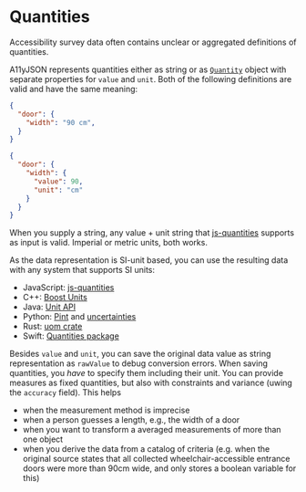 # Quantities

Accessibility survey data often contains unclear or aggregated definitions of quantities.

A11yJSON represents quantities either as string or as [`Quantity`](./0-model.md#quantity)
object with separate properties for `value` and `unit`. Both of the following definitions are valid and have the same meaning:

```json
{
  "door": {
    "width": "90 cm",
  }
}
```

```json
{
  "door": {
    "width": {
      "value": 90,
      "unit": "cm"
    }
  }
}
```

When you supply a string, any value + unit string that [js-quantities](https://github.com/gentooboontoo/js-quantities) supports as input is valid. Imperial or metric units, both works.

As the data representation is SI-unit based, you can use the resulting data with any system that supports SI units:

- JavaScript: [js-quantities](https://github.com/gentooboontoo/js-quantities)
- C++: [Boost Units](https://www.boost.org/doc/libs/1_69_0/doc/html/boost_units/Examples.html)
- Java: [Unit API](https://github.com/unitsofmeasurement/unit-api)
- Python: [Pint](https://pint.readthedocs.io/en/latest/) and
  [uncertainties](https://pythonhosted.org/uncertainties/)
- Rust: [uom crate](https://docs.rs/uom/0.21.0/uom/)
- Swift: [Quantities package](https://github.com/BradLarson/Quantities)

Besides `value` and `unit`, you can save the original data value as string representation as `rawValue` to debug
conversion errors. When saving quantities, you *have* to specify them including their unit. You can provide measures as fixed quantities, but also with constraints and variance (uwing the `accuracy` field). This helps

- when the measurement method is imprecise
- when a person guesses a length, e.g., the width of a door
- when you want to transform a averaged measurements of more than one object
- when you derive the data from a catalog of criteria (e.g. when the original source states that all collected wheelchair-accessible entrance doors were more than 90cm wide, and only stores a boolean variable for this)
